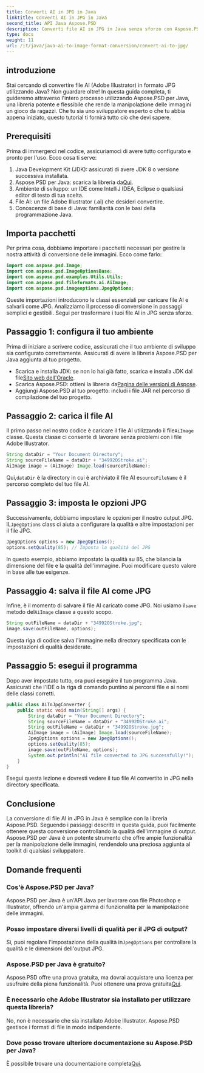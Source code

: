 ```yaml
---
title: Converti AI in JPG in Java
linktitle: Converti AI in JPG in Java
second_title: API Java Aspose.PSD
description: Converti file AI in JPG in Java senza sforzo con Aspose.PSD. Segui la nostra guida passo passo per la conversione di immagini di alta qualità.
type: docs
weight: 11
url: /it/java/java-ai-to-image-format-conversion/convert-ai-to-jpg/
---
```

## introduzione
Stai cercando di convertire file AI (Adobe Illustrator) in formato JPG utilizzando Java? Non guardare oltre! In questa guida completa, ti guideremo attraverso l'intero processo utilizzando Aspose.PSD per Java, una libreria potente e flessibile che rende la manipolazione delle immagini un gioco da ragazzi. Che tu sia uno sviluppatore esperto o che tu abbia appena iniziato, questo tutorial ti fornirà tutto ciò che devi sapere.
## Prerequisiti
Prima di immergerci nel codice, assicuriamoci di avere tutto configurato e pronto per l'uso. Ecco cosa ti serve:
1. Java Development Kit (JDK): assicurati di avere JDK 8 o versione successiva installata.
2.  Aspose.PSD per Java: scarica la libreria da[Qui](https://releases.aspose.com/psd/java/).
3. Ambiente di sviluppo: un IDE come IntelliJ IDEA, Eclipse o qualsiasi editor di testo di tua scelta.
4. File AI: un file Adobe Illustrator (.ai) che desideri convertire.
5. Conoscenze di base di Java: familiarità con le basi della programmazione Java.
## Importa pacchetti
Per prima cosa, dobbiamo importare i pacchetti necessari per gestire la nostra attività di conversione delle immagini. Ecco come farlo:
```java
import com.aspose.psd.Image;
import com.aspose.psd.ImageOptionsBase;
import com.aspose.psd.examples.Utils.Utils;
import com.aspose.psd.fileformats.ai.AiImage;
import com.aspose.psd.imageoptions.JpegOptions;
```
Queste importazioni introducono le classi essenziali per caricare file AI e salvarli come JPG.
Analizziamo il processo di conversione in passaggi semplici e gestibili. Segui per trasformare i tuoi file AI in JPG senza sforzo.
## Passaggio 1: configura il tuo ambiente
Prima di iniziare a scrivere codice, assicurati che il tuo ambiente di sviluppo sia configurato correttamente. Assicurati di avere la libreria Aspose.PSD per Java aggiunta al tuo progetto.
-  Scarica e installa JDK: se non lo hai già fatto, scarica e installa JDK dal file[Sito web dell'Oracle](https://www.oracle.com/java/technologies/javase-downloads.html).
-  Scarica Aspose.PSD: ottieni la libreria da[Pagina delle versioni di Aspose](https://releases.aspose.com/psd/java/).
- Aggiungi Aspose.PSD al tuo progetto: includi i file JAR nel percorso di compilazione del tuo progetto.
## Passaggio 2: carica il file AI
 Il primo passo nel nostro codice è caricare il file AI utilizzando il file`AiImage` classe. Questa classe ci consente di lavorare senza problemi con i file Adobe Illustrator.
```java
String dataDir = "Your Document Directory";
String sourceFileName = dataDir + "34992OStroke.ai";
AiImage image = (AiImage) Image.load(sourceFileName);
```
 Qui,`dataDir` è la directory in cui è archiviato il file AI e`sourceFileName` è il percorso completo del tuo file AI.
## Passaggio 3: imposta le opzioni JPG
 Successivamente, dobbiamo impostare le opzioni per il nostro output JPG. IL`JpegOptions` class ci aiuta a configurare la qualità e altre impostazioni per il file JPG.
```java
JpegOptions options = new JpegOptions();
options.setQuality(85); // Imposta la qualità del JPG
```
In questo esempio, abbiamo impostato la qualità su 85, che bilancia la dimensione del file e la qualità dell'immagine. Puoi modificare questo valore in base alle tue esigenze.
## Passaggio 4: salva il file AI come JPG
 Infine, è il momento di salvare il file AI caricato come JPG. Noi usiamo il`save` metodo del`AiImage` classe a questo scopo.
```java
String outFileName = dataDir + "34992OStroke.jpg";
image.save(outFileName, options);
```
Questa riga di codice salva l'immagine nella directory specificata con le impostazioni di qualità desiderate.
## Passaggio 5: esegui il programma
Dopo aver impostato tutto, ora puoi eseguire il tuo programma Java. Assicurati che l'IDE o la riga di comando puntino ai percorsi file e ai nomi delle classi corretti.
```java
public class AiToJpgConverter {
    public static void main(String[] args) {
        String dataDir = "Your Document Directory";
        String sourceFileName = dataDir + "34992OStroke.ai";
        String outFileName = dataDir + "34992OStroke.jpg";
        AiImage image = (AiImage) Image.load(sourceFileName);
        JpegOptions options = new JpegOptions();
        options.setQuality(85);
        image.save(outFileName, options);
        System.out.println("AI file converted to JPG successfully!");
    }
}
```
Esegui questa lezione e dovresti vedere il tuo file AI convertito in JPG nella directory specificata.
## Conclusione
La conversione di file AI in JPG in Java è semplice con la libreria Aspose.PSD. Seguendo i passaggi descritti in questa guida, puoi facilmente ottenere questa conversione controllando la qualità dell'immagine di output. Aspose.PSD per Java è un potente strumento che offre ampie funzionalità per la manipolazione delle immagini, rendendolo una preziosa aggiunta al toolkit di qualsiasi sviluppatore.
## Domande frequenti
### Cos'è Aspose.PSD per Java?
Aspose.PSD per Java è un'API Java per lavorare con file Photoshop e Illustrator, offrendo un'ampia gamma di funzionalità per la manipolazione delle immagini.
### Posso impostare diversi livelli di qualità per il JPG di output?
 Sì, puoi regolare l'impostazione della qualità in`JpegOptions` per controllare la qualità e le dimensioni dell'output JPG.
### Aspose.PSD per Java è gratuito?
Aspose.PSD offre una prova gratuita, ma dovrai acquistare una licenza per usufruire della piena funzionalità. Puoi ottenere una prova gratuita[Qui](https://releases.aspose.com/).
### È necessario che Adobe Illustrator sia installato per utilizzare questa libreria?
No, non è necessario che sia installato Adobe Illustrator. Aspose.PSD gestisce i formati di file in modo indipendente.
### Dove posso trovare ulteriore documentazione su Aspose.PSD per Java?
 È possibile trovare una documentazione completa[Qui](https://reference.aspose.com/psd/java/).